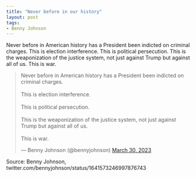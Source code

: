 ```yaml
---
title: "Never before in our history"
layout: post
tags:
- Benny Johnson
---
```


Never before in American history has a President been indicted on criminal charges. This is election interference. This is political persecution. This is the weaponization of the justice system, not just against Trump but against all of us. This is war.

<blockquote class="twitter-tweet"><p lang="en" dir="ltr">Never before in American history has a President been indicted on criminal charges. <br><br>This is election interference.<br><br>This is political persecution.<br><br>This is the weaponization of the justice system, not just against Trump but against all of us. <br><br>This is war.</p>&mdash; Benny Johnson (@bennyjohnson) <a href="https://twitter.com/bennyjohnson/status/1641573246997876743?ref_src=twsrc%5Etfw">March 30, 2023</a></blockquote> <script async src="https://platform.twitter.com/widgets.js" charset="utf-8"></script>

Source: Benny Johnson, twitter.com/bennyjohnson/status/1641573246997876743
